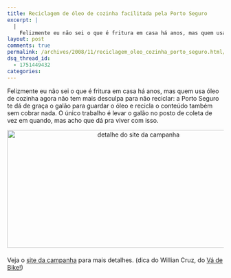 ```yaml
---
title: Reciclagem de óleo de cozinha facilitada pela Porto Seguro
excerpt: |
  |
    Felizmente eu não sei o que é fritura em casa há anos, mas quem usa óleo de cozinha agora não tem mais desculpa para não reciclar: a Porto Seguro te dá de graça o galão para guardar o óleo e...
layout: post
comments: true
permalink: /archives/2008/11/reciclagem_oleo_cozinha_porto_seguro.html/
dsq_thread_id:
  - 1751449432
categories:
---
```

Felizmente eu não sei o que é fritura em casa há anos, mas quem usa óleo de cozinha agora não tem mais desculpa para não reciclar: a Porto Seguro te dá de graça o galão para guardar o óleo e recicla o conteúdo também sem cobrar nada. O único trabalho é levar o galão no posto de coleta de vez em quando, mas acho que dá pra viver com isso.

<span class="mt-enclosure mt-enclosure-image"><img title="detalhe do site da campanha" src="//chester.me/archives/img/portoseguro.jpg" width="595" height="273" class="mt-image-center" style="text-align: center; display: block; margin: 0 auto 20px;" /></span>

Veja o [site da campanha][1] para mais detalhes. (dica do Willian Cruz, do [Vá de Bike!][2])

 [1]: http://www.portoseguro.com.br/navitacontent_/userFiles/File/hotsite_reciclagem_oleo/index.html
 [2]: http://freeride.blig.ig.com.br/
